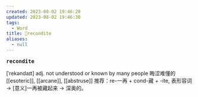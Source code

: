 ```yaml
---
created: 2023-08-02 19:46:20
updated: 2023-08-02 19:46:30
tags:
  - Word
title: 📖recondite
aliases:
  - null
---
```


<pre><strong>recondite</strong></pre>
[ˈrekəndaɪt]
adj. not understood or known by many people 晦涩难懂的
[[esoteric]], [[arcane]], [[abstruse]]
推荐：re-一再 + cond-藏 + -ite, 表形容词 → [意义]一再被藏起来 → 深奥的。